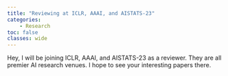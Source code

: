 ```yaml
---
title: "Reviewing at ICLR, AAAI, and AISTATS-23"
categories: 
    - Research
toc: false
classes: wide
---
```


Hey, I will be joining ICLR, AAAI, and AISTATS-23 as a reviewer. 
They are all premier AI research venues.
I hope to see your interesting papers there.